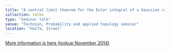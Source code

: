 ```yaml
---
title: "A central limit theorem for the Euler integral of a Gaussian random field"
collection: talks
type: "Seminar talk"
venue: "Technion, Probability and applied topology seminar"
location: "Haifa, Israel"
---
```


[More information is here (lookup November 2014)](http://probability.technion.ac.il/index.php/seminar)
